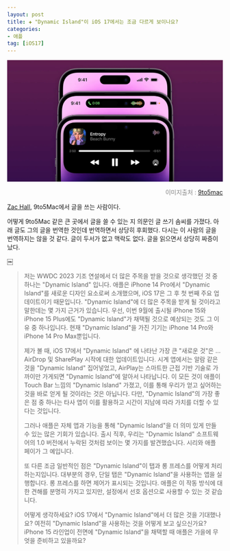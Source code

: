 ```yaml
---
layout: post  
title: ✚ "Dynamic Island"이 iOS 17에서는 조금 다르게 보이나요?
categories:
- 애플
tag: [iOS17]
---
```


<div class="markdown-image">
<img src="/assets/article_images/2023-08-13-dynamic-island/1.jpg" alt="" align="middle"/><p style="text-align:right; color:#878787"> 이미지출처 : <a href="https://9to5mac.com/2023/08/12/ios-17-dynamic-island-iphone-15/"> 9to5mac </a> </p> </div>


[Zac Hall](https://9to5mac.com/author/apollozac/), 9to5Mac에서 글을 쓰는 사람이다. 

어떻게 9to5Mac 같은 큰 곳에서 글을 쓸 수 있는 지 의문인 글 쓰기 솜씨를 가졌다. 아래 글도 그의 글을 번역한 것인데 번역하면서 상당히 후회했다. 다시는 이 사람의 글을 번역하지는 않을 것 같다. 글이 두서가 없고 맥락도 없다. 글을 읽으면서 상당히 짜증이 났다.

￼
> 저는 WWDC 2023 기조 연설에서 더 많은 주목을 받을 것으로 생각했던 것 중 하나는 "Dynamic Island" 입니다. 애플은 iPhone 14 Pro에서 "Dynamic Island"를 새로운 디자인 요소로써 소개했으며, iOS 17은 그 후 첫 번째 주요 업데이트이기 때문입니다.
> "Dynamic Island"에 더 많은 주목을 받게 될 것이라고 말한데는 몇 가지 근거가 있습니다. 우선, 이번 9월에 출시될 iPhone 15와 iPhone 15 Plus에도 "Dynamic Island"가 채택될 것으로 예상되는 것도 그 이유 중 하나입니다. 현재 "Dynamic Island"을 가진 기기는 iPhone 14 Pro와 iPhone 14 Pro Max뿐입니다.
>
>제가 볼 때, iOS 17에서 "Dynamic Island" 에 나타난 가장 큰 "새로운 것"은 ... AirDrop 및 SharePlay 시작에 대한 업데이트입니다. 시계 앱에서는 알람 같은 것을 "Dynamic Island" 집어넣었고, AirPlay는 스마트한 근접 기반 기술로 가까이만 가게되면 "Dynamic Island"에 알아서 나타납니다.
>이 모든 것이 애플이 Touch Bar 느낌의 "Dynamic Island" 가졌고, 이를 통해 우리가 얻고 싶어하는 것을 바로 얻게 될 것이라는 것은 아닙니다. 다만, "Dynamic Island"의 가장 좋은 점 중 하나는 타사 앱이 이를 활용하고 시간이 지남에 따라 가치를 더할 수 있다는 것입니다.
>
>그러나 애플은 자체 앱과 기능을 통해 "Dynamic Island"을 더 의미 있게 만들 수 있는 많은 기회가 있습니다. 출시 직후, 우리는 "Dynamic Island" 소프트웨어의 1.0 버전에서 누락된 것처럼 보이는 몇 가지를 발견했습니다. 시리와 애플 페이가 그 예입니다.
>
>또 다른 조금 일반적인 점은 "Dynamic Island"이 탭과 롱 프레스를 어떻게 처리하는지입니다. 대부분의 경우, 단일 탭은 "Dynamic Island"을 사용하는 앱을 실행합니다. 롱 프레스를 하면 제어가 표시되는 것입니다. 애플은 이 작동 방식에 대한 견해를 분명히 가지고 있지만, 설정에서 선호 옵션으로 사용할 수 있는 것 같습니다.
>
>어떻게 생각하세요? iOS 17에서 "Dynamic Island"에서 더 많은 것을 기대했나요? 여전히 "Dynamic Island"을 사용하는 것을 어떻게 보고 싶으신가요? iPhone 15 라인업이 전면에 "Dynamic Island"을 채택할 때 애플은 가을에 무엇을 준비하고 있을까요? 